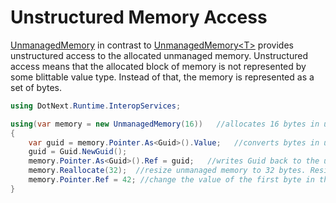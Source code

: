 Unstructured Memory Access
====
[UnmanagedMemory](../../api/DotNext.Runtime.InteropServices.UnmanagedMemory.yml) in contrast to [UnmanagedMemory&lt;T&gt;](../../api/DotNext.Runtime.InteropServices.UnmanagedMemory-1.yml) provides unstructured access to the allocated unmanaged memory. Unstructured access means that the allocated block of memory is not represented by some blittable value type. Instead of that, the memory is represented as a set of bytes.

```csharp
using DotNext.Runtime.InteropServices;

using(var memory = new UnmanagedMemory(16))   //allocates 16 bytes in unmanaged heap
{
    var guid = memory.Pointer.As<Guid>().Value;   //converts bytes in unmanaged memory into Guid
    guid = Guid.NewGuid();
    memory.Pointer.As<Guid>().Ref = guid;   //writes Guid back to the unmanaged memory
    memory.Reallocate(32);  //resize unmanaged memory to 32 bytes. Resizing causes re-allocation.
    memory.Pointer.Ref = 42; //change the value of the first byte in the memory 
}
```